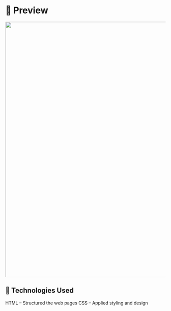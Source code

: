 
<h1>🎥 Preview</h1>
<i class="fa-solid fa-star"></i>
<img src="pic/bookstore.gif" width="800" />

<h2>🔧 Technologies Used</h2>
 
<p>HTML – Structured the web pages
CSS – Applied styling and design
</p>
